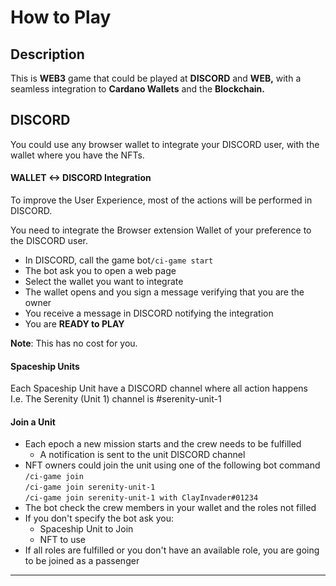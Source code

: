 # How to Play

## Description

This is **WEB3** game that could be played at **DISCORD** and **WEB,** with a seamless integration to **Cardano Wallets** and the **Blockchain.**

## DISCORD

You could use any browser wallet to integrate your DISCORD user, with the wallet where you have the NFTs.

#### WALLET <-> DISCORD Integration

To improve the User Experience, most of the actions will be performed in DISCORD.&#x20;

You need to integrate the Browser extension Wallet of your preference to the DISCORD user.&#x20;

* In DISCORD, call the game bot`/ci-game start`
* The bot ask you to open a web page&#x20;
* Select the wallet you want to integrate
* The wallet opens and you sign a message verifying that you are the owner
* You receive a message in DISCORD notifying the integration
* You are **READY to PLAY**

**Note**: This has no cost for you.

#### Spaceship Units

Each Spaceship Unit have a DISCORD channel where all action happens\
I.e. The Serenity (Unit 1) channel is #serenity-unit-1

#### Join a Unit

* Each epoch a new mission starts and the crew needs to be fulfilled
  * A notification is sent to the unit DISCORD channel
* NFT owners could join the unit using one of the following bot command \
  `/ci-game join`\
  `/ci-game join serenity-unit-1`\
  `/ci-game join serenity-unit-1 with ClayInvader#01234`
* The bot check the crew members in your wallet and the roles not filled
* If you don't specify the bot ask you:
  * Spaceship Unit to Join
  * NFT to use
* If all roles are fulfilled or you don't have an available role, you are going to be joined as a passenger

****
